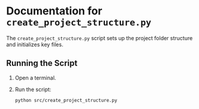 # Documentation for `create_project_structure.py`

The `create_project_structure.py` script sets up the project folder structure and initializes key files.

## Running the Script

1. Open a terminal.
2. Run the script:

   ```bash
   python src/create_project_structure.py
